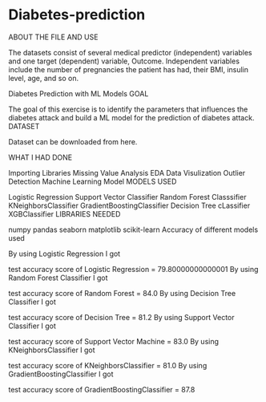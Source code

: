 # Diabetes-prediction
ABOUT THE FILE AND USE

The datasets consist of several medical predictor (independent) variables and one target (dependent) variable, Outcome. Independent variables include the number of pregnancies the patient has had, their BMI, insulin level, age, and so on.

Diabetes Prediction with ML Models GOAL

The goal of this exercise is to identify the parameters that influences the diabetes attack and build a ML model for the prediction of diabetes attack. DATASET

Dataset can be downloaded from here.

WHAT I HAD DONE

Importing Libraries Missing Value Analysis EDA Data Visulization Outlier Detection Machine Learning Model MODELS USED

Logistic Regression Support Vector Classifier Random Forest Classsifier KNeighborsClassifier GradientBoostingClassifier Decision Tree cLassifier XGBClassifier LIBRARIES NEEDED

numpy pandas seaborn matplotlib scikit-learn Accuracy of different models used

By using Logistic Regression I got

test accuracy score of Logistic Regression = 79.80000000000001 By using Random Forest Classifier I got

test accuracy score of Random Forest = 84.0 By using Decision Tree Classifier I got

test accuracy score of Decision Tree = 81.2 By using Support Vector Classifier I got

test accuracy score of Support Vector Machine = 83.0 By using KNeighborsClassifier I got

test accuracy score of KNeighborsClassifier = 81.0 By using GradientBoostingClassifier I got

test accuracy score of GradientBoostingClassifier = 87.8
